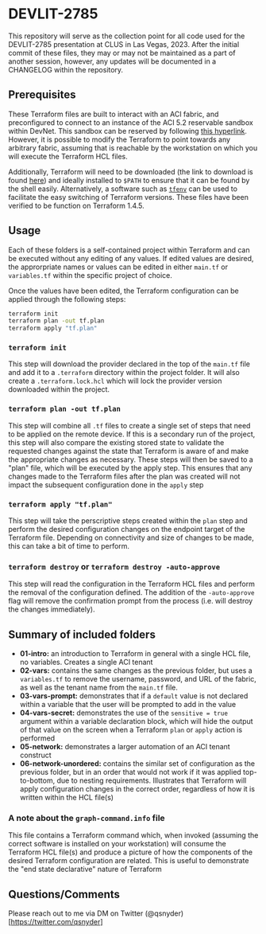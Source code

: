 # DEVLIT-2785

This repository will serve as the collection point for all code used for the DEVLIT-2785 presentation at CLUS in Las Vegas, 2023.  After the initial commit of these files, they may or may not be maintained as a part of another session, however, any updates will be documented in a CHANGELOG within the repository.

## Prerequisites

These Terraform files are built to interact with an ACI fabric, and preconfigured to connect to an instance of the ACI 5.2 reservable sandbox within DevNet.  This sandbox can be reserved by following [this hyperlink](https://devnetsandbox.cisco.com/RM/Diagram/Index/4eaa9878-3e74-4105-b26a-bd83eeaa6cd9?diagramType=Topology).  However, it is possible to modify the Terraform to point towards any arbitrary fabric, assuming that is reachable by the workstation on which you will execute the Terraform HCL files.

Additionally, Terraform will need to be downloaded (the link to download is found [here](http://terraform.io/downloads)) and ideally installed to `$PATH` to ensure that it can be found by the shell easily.  Alternatively, a software such as [`tfenv`](https://github.com/tfutils/tfenv) can be used to facilitate the easy switching of Terraform versions.  These files have been verified to be function on Terraform 1.4.5.

## Usage

Each of these folders is a self-contained project within Terraform and can be executed without any editing of any values.  If edited values are desired, the approrpriate names or values can be edited in either `main.tf` or `variables.tf` within the specific project of choice.  

Once the values have been edited, the Terraform configuration can be applied through the following steps:

```bash
terraform init
terraform plan -out tf.plan
terraform apply "tf.plan"
```

### `terraform init`

This step will download the provider declared in the top of the `main.tf` file and add it to a `.terraform` directory within the project folder.  It will also create a `.terraform.lock.hcl` which will lock the provider version downloaded within the project.

### `terraform plan -out tf.plan`

This step will combine all `.tf` files to create a single set of steps that need to be applied on the remote device.  If this is a secondary run of the project, this step will also compare the existing stored state to validate the requested changes against the state that Terraform is aware of and make the appropriate changes as necessary.  These steps will then be saved to a "plan" file, which will be executed by the apply step.  This ensures that any changes made to the Terraform files after the plan was created will not impact the subsequent configuration done in the `apply` step

### `terraform apply "tf.plan"`

This step will take the perscriptive steps created within the `plan` step and perform the desired configuration changes on the endpoint target of the Terraform file.  Depending on connectivity and size of changes to be made, this can take a bit of time to perform.

### `terraform destroy` or `terraform destroy -auto-approve`

This step will read the configuration in the Terraform HCL files and perform the removal of the configuration defined.  The addition of the `-auto-approve` flag will remove the confirmation prompt from the process (i.e. will destroy the changes immediately).

## Summary of included folders

- **01-intro:** an introduction to Terraform in general with a single HCL file, no variables.  Creates a single ACI tenant
- **02-vars:** contains the same changes as the previous folder, but uses a `variables.tf` to remove the username, password, and URL of the fabric, as well as the tenant name from the `main.tf` file.
- **03-vars-prompt:** demonstrates that if a `default` value is not declared within a variable that the user will be prompted to add in the value
- **04-vars-secret:** demonstrates the use of the `sensitive = true` argument within a variable declaration block, which will hide the output of that value on the screen when a Terraform `plan` or `apply` action is performed
- **05-network:** demonstrates a larger automation of an ACI tenant construct
- **06-network-unordered:** contains the similar set of configuration as the previous folder, but in an order that would not work if it was applied top-to-bottom, due to nesting requirements.  Illustrates that Terraform will apply configuration changes in the correct order, regardless of how it is written within the HCL file(s)

### A note about the `graph-command.info` file

This file contains a Terraform command which, when invoked (assuming the correct software is installed on your workstation) will consume the Terraform HCL file(s) and produce a picture of how the components of the desired Terraform configuration are related.  This is useful to demonstrate the "end state declarative" nature of Terraform

## Questions/Comments

Please reach out to me via DM on Twitter (@qsnyder)[https://twitter.com/qsnyder]

